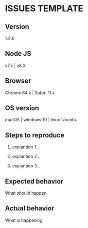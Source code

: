 # ISSUES TEMPLATE

## Version

1.2.0

## Node JS

v7.x | v8.X

## Browser

Chrome 64.x | Safari 11.x

## OS version

macOS | windows 10 | linux Ubuntu...

## Steps to reproduce

1. explantion 1...

2. explantion 2...

3. explantion 3...

## Expected behavior

What should happen

## Actual behavior

What is happening
